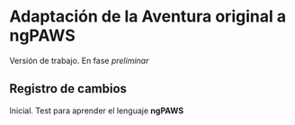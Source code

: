 # Adaptación de la Aventura original a ngPAWS
Versión de trabajo. En fase *preliminar*

## Registro de cambios
Inicial. Test para aprender el lenguaje **ngPAWS**
